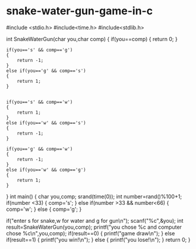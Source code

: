 # snake-water-gun-game-in-c
#include <stdio.h>
#include<time.h>
#include<stdlib.h>

int SnakeWaterGun(char you,char comp)
{
    if(you==comp)
    {
        return 0;
    }
    
    if(you=='s' && comp=='g')
    {
        return -1;
    }
    else if(you=='g' && comp=='s')
    {
        return 1;
    }
    
    
    if(you=='s' && comp=='w')
    {
        return 1;
    }
    else if(you=='w' && comp=='s')
    {
        return -1;
    }
    
    if(you=='g' && comp=='w')
    {
        return -1;
    }
    else if(you=='w' && comp=='g')
    {
        return 1;
    }
}
int main() {
   char you,comp;
   srand(time(0));
   int number=rand()%100+1;
   if(number <33)
   {
       comp='s';
   }
   else if(number >33 && number<66)
   {
       comp='w';
   }
   else
   {
       comp='g';
   }
    
   if("enter s for snake,w for water and g for gun\n");
   scanf("%c",&you);
   int result=SnakeWaterGun(you,comp);
   printf("you chose %c and computer chose %c\n",you,comp);
   if(result==0)
   {
       printf("game draw\n");
   }
   else if(result==1)
   {
       printf("you win!\n");
   }
   else
   {
       printf("you lose!\n");
   }
    return 0;
}
